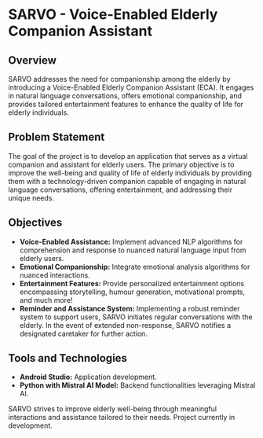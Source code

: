 # SARVO - Voice-Enabled Elderly Companion Assistant

## Overview
SARVO addresses the need for companionship among the elderly by introducing a Voice-Enabled Elderly Companion Assistant (ECA). It engages in natural language conversations, offers emotional companionship, and provides tailored entertainment features to enhance the quality of life for elderly individuals.

## Problem Statement
The goal of the project is to develop an application that serves as a virtual companion and assistant for elderly users.
The primary objective is to improve the well-being and quality of life of elderly individuals by providing them with a technology-driven companion capable of engaging in natural language conversations, offering entertainment, and addressing their unique needs.
## Objectives
- **Voice-Enabled Assistance:** Implement advanced NLP algorithms for comprehension and response to nuanced natural language input from elderly users.
- **Emotional Companionship:** Integrate emotional analysis algorithms for nuanced interactions.
- **Entertainment Features:** Provide personalized entertainment options encompassing storytelling, humour generation, motivational prompts, and much more!
- **Reminder and Assistance System:** Implementing a robust reminder system to support users, SARVO initiates regular conversations with the elderly. In the event of extended non-response, SARVO notifies a designated caretaker for further action.

## Tools and Technologies
- **Android Studio:** Application development.
- **Python with Mistral AI Model:** Backend functionalities leveraging Mistral AI.

SARVO strives to improve elderly well-being through meaningful interactions and assistance tailored to their needs. Project currently in development.

